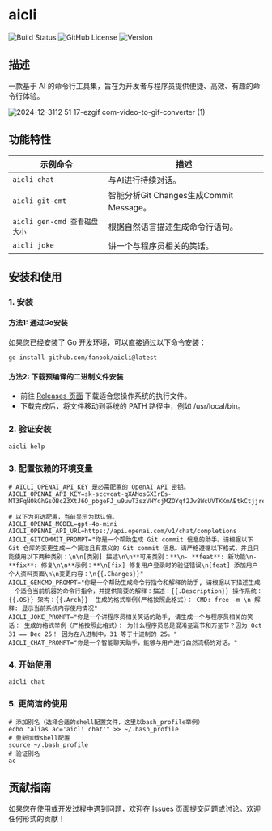 # aicli

![Build Status](https://img.shields.io/github/actions/workflow/status/fanook/aicli/release.yml)
![GitHub License](https://img.shields.io/github/license/fanook/aicli)
![Version](https://img.shields.io/github/v/release/fanook/aicli)


## 描述
一款基于 AI 的命令行工具集，旨在为开发者与程序员提供便捷、高效、有趣的命令行体验。

![2024-12-3112 51 17-ezgif com-video-to-gif-converter (1)](https://github.com/user-attachments/assets/f8ccd3c2-d25e-4a86-b7f9-cc9b6c78cb6e)




## 功能特性
| 示例命令                            | 描述                               |
|-------------------------------------|----------------------------------|
| `aicli chat`                        | 与AI进行持续对话。                       |
| `aicli git-cmt`                     | 智能分析Git Changes生成Commit Message。 |
| `aicli gen-cmd 查看磁盘大小`        | 根据自然语言描述生成命令行语句。                 |
| `aicli joke`                        | 讲一个与程序员相关的笑话。                    |



## 安装和使用
### 1. 安装
#### 方法1: 通过Go安装
如果您已经安装了 Go 开发环境，可以直接通过以下命令安装：
```shell
go install github.com/fanook/aicli@latest
```
#### 方法2: 下载预编译的二进制文件安装
- 前往 [Releases 页面](https://github.com/fanook/aicli/releases) 下载适合您操作系统的执行文件。
- 下载完成后，将文件移动到系统的 PATH 路径中，例如 /usr/local/bin。


### 2. 验证安装
```shell
aicli help 
```
### 3. 配置依赖的环境变量
```dotenv
# AICLI_OPENAI_API_KEY 是必需配置的 OpenAI API 密钥。
AICLI_OPENAI_API_KEY=sk-sccvcat-qXAMosGXIrEs-MT3FqNOkGhGsOBcZ3XtJ6O_pbgeFJ_u9uwT3szVHYcjMZOYqf2Jv8WcUVTKKmAEtkCtjjrenHbc5zESoczT3BlboLGuUbRCTCYMVp5wr15Z64c6e4ykWcmc4rAA

# 以下为可选配置，当前显示为默认值。
AICLI_OPENAI_MODEL=gpt-4o-mini
AICLI_OPENAI_API_URL=https://api.openai.com/v1/chat/completions
AICLI_GITCOMMIT_PROMPT="你是一个帮助生成 Git commit 信息的助手。请根据以下 Git 仓库的变更生成一个简洁且有意义的 Git commit 信息。请严格遵循以下格式，并且只能使用以下两种类别：\n\n[类别] 描述\n\n**可用类别：**\n- **feat**: 新功能\n- **fix**: 修复\n\n**示例：**\n[fix] 修复用户登录时的验证错误\n[feat] 添加用户个人资料页面\n\n变更内容：\n{{.Changes}}"
AICLI_GENCMD_PROMPT="你是一个帮助生成命令行指令和解释的助手, 请根据以下描述生成一个适合当前机器的命令行指令，并提供简要的解释：描述：{{.Description}} 操作系统：{{.OS}} 架构：{{.Arch}}  生成的格式举例(严格按照此格式)： CMD: free -m \n 解释: 显示当前系统内存使用情况"
AICLI_JOKE_PROMPT="你是一个讲程序员相关笑话的助手, 请生成一个与程序员相关的笑话： 生成的格式举例（严格按照此格式）： 为什么程序员总是混淆圣诞节和万圣节？因为 Oct 31 == Dec 25！ 因为在八进制中，31 等于十进制的 25。"
AICLI_CHAT_PROMPT="你是一个智能聊天助手，能够与用户进行自然流畅的对话。"
```

### 4. 开始使用
```shell
aicli chat
```

### 5. 更简洁的使用
```shell
# 添加别名（选择合适的shell配置文件，这里以bash_profile举例）
echo "alias ac='aicli chat'" >> ~/.bash_profile
# 重新加载shell配置
source ~/.bash_profile
# 验证别名
ac
```

## 贡献指南
如果您在使用或开发过程中遇到问题，欢迎在 Issues 页面提交问题或讨论。欢迎任何形式的贡献！
